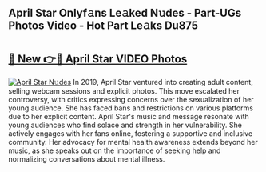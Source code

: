 ## April Star Onlyf𝚊ns Le𝚊ked N𝚞des - Part-UGs Photos Video - Hot Part Le𝚊ks Du875

# <h2><a href="http://ab63436.deff.icu/?id=April+Star">🔗 New 👉🔴 April Star VIDEO Photos</a></h2>

[![April Star N𝚞des](https://i.imgur.com/rIISA9y.gif)](http://ab63436.deff.icu/?id=April+Star)
In 2019, April Star ventured into creating adult content, selling webcam sessions and explicit photos. This move escalated her controversy, with critics expressing concerns over the sexualization of her young audience. She has faced bans and restrictions on various platforms due to her explicit content. April Star's music and message resonate with young audiences who find solace and strength in her vulnerability. She actively engages with her fans online, fostering a supportive and inclusive community. Her advocacy for mental health awareness extends beyond her music, as she speaks out on the importance of seeking help and normalizing conversations about mental illness.
